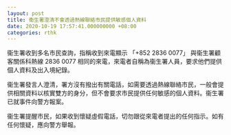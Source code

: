 ```yaml
---
layout: post
title: 衞生署澄清不會透過熱線聯絡市民提供敏感個人資料
date: 2020-10-19 17:57:41.000000000 +08:00
categories: rthk
---
```


衞生署收到多名市民查詢，指稱收到來電顯示 「+852 2836 0077」 與衞生署顧客關係科熱線 2836 0077 相同的來電，來電者自稱為衞生署人員，要求他們提供個人資料及出入境紀錄。

衞生署發言人澄清，署方沒有撥出有關電話，如需要透過熱線聯絡市民，一般會提供相關資料以核實雙方的身分，但不會要求市民提供任何敏感的個人資料。衞生署已就事件向警方報案。

衞生署提醒市民，如果收到懷疑虛假電話，切勿跟從來電者提出的任何指示。如有任何懷疑，應向警方舉報。
